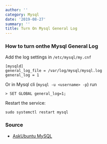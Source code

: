```yaml
---
author: ''
category: Mysql
date: '2019-08-27'
summary: ''
title: Turn On Mysql General Log
---
```

### How to turn onthe  Mysql General Log

Add the log settings in `/etc/mysql/my.cnf`

    [mysqld]
    general_log_file = /var/log/mysql/mysql.log
    general_log = 1

Or in Mysql cli (`mysql -u <username> -p`) run

    > SET GLOBAL general_log=1;

Restart the service:

    sudo systemctl restart mysql

### Source

* [AskUbuntu MySQL](https://askubuntu.com/questions/699964/how-to-activate-mysql-general-log-in-version-5-6)